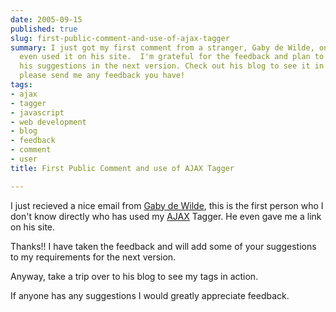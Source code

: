 ```yaml
---
date: 2005-09-15
published: true
slug: first-public-comment-and-use-of-ajax-tagger
summary: I just got my first comment from a stranger, Gaby de Wilde, on my AJAX Tagger!  He
  even used it on his site.  I'm grateful for the feedback and plan to incorporate
  his suggestions in the next version. Check out his blog to see it in action, and
  please send me any feedback you have!
tags:
- ajax
- tagger
- javascript
- web development
- blog
- feedback
- comment
- user
title: First Public Comment and use of AJAX Tagger

---
```

I just recieved a nice email from [Gaby de Wilde](http://blog.360.yahoo.com/Factuurexpress?p=2011), this is the first person who I don't know directly who has used my [AJAX](http://www.kinlan.co.uk/AjaxExperiments/AjaxTag) Tagger.  He even gave me a link on his site.  <p />Thanks!!  I have taken the feedback and will add some of your suggestions to my requirements for the next version.<p />Anyway, take a trip over to his blog to see my tags in action.<p />If anyone has any suggestions I would greatly appreciate feedback.<p />


